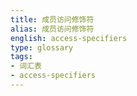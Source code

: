 ```yaml
---
title: 成员访问修饰符
alias: 成员访问修饰符
english: access-specifiers
type: glossary
tags:
- 词汇表
- access-specifiers
---
```

 